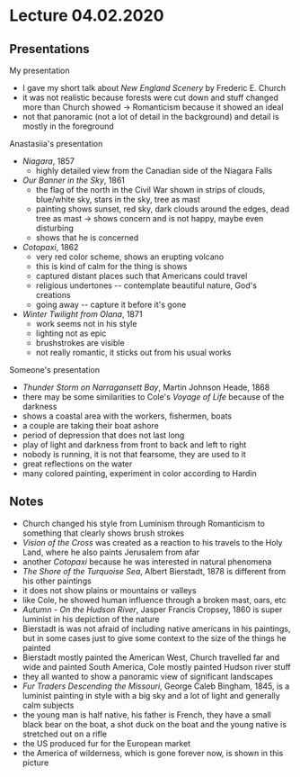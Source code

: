# Lecture 04.02.2020

## Presentations

My presentation

- I gave my short talk about _New England Scenery_ by Frederic E. Church
- it was not realistic because forests were cut down and stuff changed more
than Church showed $\rightarrow$ Romanticism because it showed an ideal
- not that panoramic (not a lot of detail in the background) and detail is
mostly in the foreground

Anastasiia's presentation

- _Niagara_, 1857
    - highly detailed view from the Canadian side of the Niagara Falls
- _Our Banner in the Sky_, 1861
    - the flag of the north in the Civil War shown in strips of clouds,
    blue/white sky, stars in the sky, tree as mast
    - painting shows sunset, red sky, dark clouds around the edges, dead tree
    as mast $\rightarrow$ shows concern and is not happy, maybe even disturbing
    - shows that he is concerned
- _Cotopaxi_, 1862
    - very red color scheme, shows an erupting volcano
    - this is kind of calm for the thing is shows
    - captured distant places such that Americans could travel
    - religious undertones -- contemplate beautiful nature, God's creations
    - going away -- capture it before it's gone 
- _Winter Twilight from Olana_, 1871
    - work seems not in his style
    - lighting not as epic
    - brushstrokes are visible
    - not really romantic, it sticks out from his usual works

Someone's presentation

- _Thunder Storm on Narragansett Bay_, Martin Johnson Heade, 1868
- there may be some similarities to Cole's _Voyage of Life_ because of the
darkness
- shows a coastal area with the workers, fishermen, boats 
- a couple are taking their boat ashore 
- period of depression that does not last long
- play of light and darkness from front to back and left to right
- nobody is running, it is not that fearsome, they are used to it
- great reflections on the water 
- many colored painting, experiment in color according to Hardin

## Notes

- Church changed his style from Luminism through Romanticism to something that
clearly shows brush strokes 
- _Vision of the Cross_ was created as a reaction to his travels to the Holy
Land, where he also paints Jerusalem from afar
- another _Cotopaxi_ because he was interested in natural phenomena
- _The Shore of the Turquoise Sea_, Albert Bierstadt, 1878 is different from
his other paintings
- it does not show plains or mountains or valleys
- like Cole, he showed human influence through a broken mast, oars, etc
- _Autumn - On the Hudson River_, Jasper Francis Cropsey, 1860 is super
luminist in his depiction of the nature
- Bierstadt is was not afraid of including native americans in his paintings,
but in some cases just to give some context to the size of the things he
painted
- Bierstadt mostly painted the American West, Church travelled far and wide and
painted South America, Cole mostly painted Hudson river stuff
- they all wanted to show a panoramic view of significant landscapes
- _Fur Traders Descending the Missouri_, George Caleb Bingham, 1845, is
a luminist painting in style with a big sky and a lot of light and generally
calm subjects
- the young man is half native, his father is French, they have a small black
bear on the boat, a shot duck on the boat and the young native is stretched out
on a rifle
- the US produced fur for the European market
- the America of wilderness, which is gone forever now, is shown in this
picture
